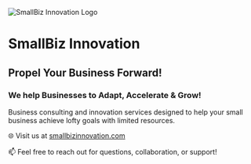![SmallBiz Innovation Logo](https://images.smallbizinnovation.com/m/logos/logo-profile.png/sqweb)

# SmallBiz Innovation

## **Propel Your Business Forward!**

### **We help Businesses** to **Adapt, Accelerate & Grow!**

Business consulting and innovation services designed to help your small business achieve lofty goals with limited resources.

🌐 Visit us at [smallbizinnovation.com](https://www.smallbizinnovation.com)

📫 Feel free to reach out for questions, collaboration, or support!
